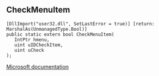 ## CheckMenuItem

```
[DllImport("user32.dll", SetLastError = true)] [return: MarshalAs(UnmanagedType.Bool)]
public static extern bool CheckMenuItem(
   IntPtr hmenu,
   uint uIDCheckItem,
   uint uCheck
);
```

[Microsoft documentation](https://docs.microsoft.com/en-us/windows/win32/api/winuser/nf-winuser-checkmenuitem)
